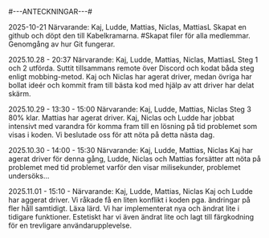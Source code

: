 
#---ANTECKNINGAR---#

2025-10-21
Närvarande: Kaj, Ludde, Mattias, Niclas, MattiasL
Skapat en github och döpt den till Kabelkramarna. #Skapat filer för alla medlemmar. 
Genomgång av hur Git fungerar.


2025.10.28 - 20:37
Närvarande: Kaj, Ludde, Mattias, Niclas, MattiasL
Steg 1 och 2 utförda. Suttit tillsammans remote över Discord och kodat båda steg enligt mobbing-metod. Kaj och Niclas har agerat driver, medan övriga har bollat ideér och kommit fram till bästa kod med hjälp av att driver har delat skärm.

2025.10.29 - 13:30 - 15:00
Närvarande: Kaj, Ludde, Mattias, Niclas
Steg 3 80% klar. Mattias har agerat driver. Kaj, Niclas och Ludde har jobbat intensivt med varandra för komma fram till en lösning på tid problemet som visas i koden.
Vi beslutade oss för att nöta på detta nästa dag.

2025.10.30 - 14:00 - 15:30
Närvarande: Kaj, Ludde, Mattias, Niclas
Kaj har agerat driver för denna gång, Ludde, Niclas och Mattias forsätter att nöta på problemet med tid problemet varför den visar milisekunder, problemet undersöks...

2025.11.01 - 15:10 - 
Närvarande: Kaj, Ludde, Mattias, Niclas
Kaj och Ludde har aggerat driver. Vi råkade få en liten konflikt i koden pga. ändringar på fler håll samtidigt. Läxa lärd. Vi har implementerat nya och ändrat lite i tidigare funktioner.
Estetiskt har vi även ändrat lite och lagt till färgkodning för en trevligare användarupplevelse.







